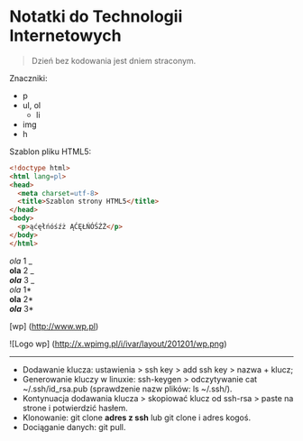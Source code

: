 # Notatki do Technologii Internetowych

> Dzień bez kodowania jest dniem straconym.


Znaczniki:

* p
* ul, ol
  * li
* img
* h

Szablon pliku HTML5:
```html
<!doctype html>
<html lang=pl>
<head>
  <meta charset=utf-8>
  <title>Szablon strony HTML5</title>
</head>
<body>
  <p>ąćęłńóśźż ĄĆĘŁŃÓŚŹŻ</p>
</body>
</html>
```

_ola_ 1 _ <br>
__ola__ 2 _ <br>
___ola___ 3 _ <br>
*ola* 1* <br>
**ola** 2* <br>
***ola*** 3* <br>

[wp] (http://www.wp.pl)

![Logo wp] (http://x.wpimg.pl/i/ivar/layout/201201/wp.png)


---

* Dodawanie klucza: ustawienia > ssh key > add ssh key > nazwa + klucz;
* Generowanie kluczy w linuxie: ssh-keygen > odczytywanie cat ~/.ssh/id_rsa.pub (sprawdzenie nazw plików: ls ~/.ssh/).
* Kontynuacja dodawania klucza > skopiować klucz od ssh-rsa > paste na strone i potwierdzić hasłem.
* Klonowanie: git clone **adres z ssh** lub git clone i adres kogoś.
* Dociąganie danych: git pull.


